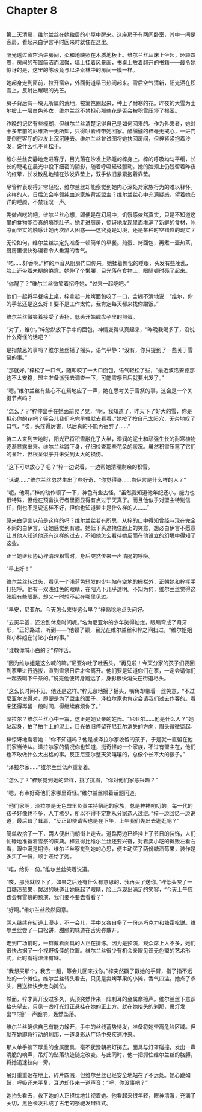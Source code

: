 # Chapter 8

<br>
第二天清晨，维尔兰丝在她独居的小屋中醒来。这座房子有两间卧室，其中一间是客房，看起来白伊言平时回来时就住在这里。

阳光透过窗帘洒进房间，柔和地映照在木质地板上。维尔兰丝从床上坐起，环顾四周，房间的布置简洁而温馨，墙上挂着风景画，书桌上放着翻开的书籍——最令她惊讶的是，这里的陈设竟与以洛索林中的房间一模一样。

她起身走到窗前，拉开窗帘，外面街道早已热闹起来。雪后空气清新，阳光洒在积雪上，反射出耀眼的光芒。

房子背后有一块无所属的荒地，被篱笆圈起来，种上了耐寒的花。昨夜的大雪为土地披上一层白色外衣，维尔兰丝不禁担心那些花是否会被积雪压坏了根茎。

昨晚的记忆有些模糊，但维尔兰丝清楚记得自己是如何回来的。作为外来者，她对十多年前的尼维斯一无所知，只得哄着梓带她回家。醉醺醺的梓毫无戒心，一进门便倒在客厅的沙发上沉沉睡去。维尔兰丝曾试图将她扶回房间，但梓紧紧抱着沙发，说什么也不肯松手。

维尔兰丝安静地走进客厅，目光落在沙发上熟睡的梓身上。梓的呼吸均匀平缓，长长的睫毛在晨光中投下细密的阴影，随着呼吸轻轻颤动。她的脸颊上仍残留着昨夜的红晕，长发散乱地铺在沙发靠垫上，双手依旧紧紧抱着靠垫。

尽管梓表现得非常轻松，维尔兰丝却能察觉到她内心深处对家族行为的难以释怀。这样的人，日后怎会率领纯血派家族背叛盟主？维尔兰丝心中充满疑惑，望着她安详的睡颜，不禁轻叹一声。

先做点吃的吧。维尔兰丝心想，即便是在幻境中，饥饿感依然真实，只是不知道这里的食物能否真的填饱肚子。她走进厨房，惊讶地发现里面堆满了新鲜的食材，冰凉而坚实的触感让她再次陷入困惑——这究竟是幻境，还是某种时空错位的现实？

无论如何，维尔兰丝决定先准备一顿简单的早餐。煎蛋、烤面包，再煮一壶热茶，厨房里很快弥漫着令人垂涎的香气。

“唔……好香啊。”梓的声音从厨房门口传来。她揉着惺忪的睡眼，头发有些凌乱，脸上还带着未褪的倦意。她伸了个懒腰，目光落在食物上，眼睛顿时亮了起来。

“你醒了？”维尔兰丝微笑着招呼她，“过来一起吃吧。”

他们一起将早餐端上桌，梓拿起一片烤面包咬了一口，含糊不清地说：“维尔，你的手艺还是这么好！要不是工作太忙，我肯定每天都来找你蹭饭。”

维尔兰丝微笑着接受了表扬，低头开始戳盘子里的煎蛋。

“对了，维尔，”梓忽然放下手中的面包，神情变得认真起来，“昨晚我喝多了，没说什么奇怪的话吧？”

是指禁忌的事吗？维尔兰丝摇了摇头，语气平静：“没有，你只提到了一些关于雪祭的事。”

“那就好。”梓松了一口气，随即咬了一大口面包，语气轻松了些，“最近波洛安德那边不太安稳，盟主准备派我去调查一下，可能雪祭日后就要出发了。”

“嗯。”维尔兰丝有些心不在焉地应了一声，她在思考关于雪祭的事，这会是一个关键节点吗？

“怎么了？”梓伸出手在她面前晃了晃，“啊，我知道了，昨天下了好大的雪，你是担心你的花吧？等会儿我们吃完早餐就去看看。”她按了按自己太阳穴，无奈地叹了口气，“唉，头疼得厉害，以后真的不能再宿醉了……”

待二人来到空地时，阳光已将积雪融化了大半，湿润的泥土和顽强生长的耐寒植物逐渐显露出来。维尔兰丝蹲下身，仔细检查那些花朵的状况。虽然积雪压弯了它们的茎叶，但根茎似乎并未受到太大的损伤。

“这下可以放心了吧？”梓一边说着，一边帮她清理剩余的积雪。

“话说……”维尔兰丝忽然生出了些好奇，“你觉得哥……白伊言是什么样的人？”

“呃，他啊。”梓的动作顿了一下，神色有些古怪，“虽然我知道他年纪还小，能力也很特殊，但他在预备执行者里面显得有点过于天真了。而且他似乎对盟主特别信任，倒也不是说这样不好，但你也知道盟主是什么样的人……”

原来白伊言以前是这样的吗？维尔兰丝若有所思，从梓的口中得知曾经与现在完全不同的白伊言，让她感觉到有趣。她低下头遮掩住脸上的笑意，想必白伊言不愿意让其他人知道他还有这样的过去，不知他怎么看待她反而在他设立的幻境中得知了这些。

正当她继续协助梓清理积雪时，身后突然传来一声清脆的呼唤。

“早上好！”

维尔兰丝转过头，看见一个浅蓝色短发的少年站在空地的栅栏外，正朝她和梓挥手打招呼。他有一双浅红色的眼睛，在阳光下几乎透明。不知为何，维尔兰丝觉得这张脸有些眼熟，却又一时想不起在哪里见过。

“早安，尼亚尔。今天怎么来得这么早？”梓熟稔地点头问好。

“去买早饭，还没到休息时间呢。”名为尼亚尔的少年笑得灿烂，眼睛弯成了月牙形，“正好路过，听到——”他顿了顿，目光在维尔兰丝和梓之间扫过，“维尔姐姐和小梓姐在讨论小白的事。”

“谁教你喊小白的？”梓咋舌。

“因为维尔姐是这么喊的嘛。”尼亚尔吐了吐舌头，“再见啦！今天分家的孩子们要回到家里进行选拔，直到雪祭日后才会离开。他们要是知道你们在家，一定会请你们一起去喝下午茶的。”说完他便转身跑远了，身影很快消失在街道尽头。

“这么长时间不见，他还是这样。”梓无奈地摇了摇头，嘴角却带着一丝笑意，“不过尼亚尔说得对，即便是为了盟主的面子，泽拉尔家也肯定会请我们过去作客的。看来还得再留一段时间，得继续麻烦你了。”

泽拉尔？维尔兰丝心中一震，这正是她父亲的姓氏。“尼亚尔……他是什么人？”她站起身，拍了拍手上的泥土，目光依旧停留在尼亚尔消失的方向，眉头微微蹙起。

梓惊讶地看着她：“你不知道吗？他是被泽拉尔家收留的孩子，于是就一直留在他们家当侍从。泽拉尔家的情况你也知道，挺奇怪的一个家族，不过有盟主在，他们也不敢做什么太出格的事。反正尼亚尔整天笑嘻嘻的，总像个长不大的孩子。”

“泽拉尔家……”维尔兰丝低声重复着。

“怎么了？”梓察觉到她的异样，挑了挑眉，“你对他们家感兴趣？”

“嗯，有点好奇他们家哪里奇怪。”维尔兰丝顺着话题问道。

“他们家啊，泽拉尔是无色盟里负责主持祭祀的家族，总是神神叨叨的。每一代的孩子好像也不多，人丁稀少，所以不得不定期从分家选人过继。”梓一边回忆一边说道，最后耸了耸肩，“反正即使请客也是在下午，上午我们先出去逛逛吧？”

简单收拾了一下，两人便出门朝街上走去。道路两边已经挂上了节日的装饰，人们忙碌地准备着雪祭的庆典。梓显得比维尔兰丝还要兴奋，对着卖小吃的摊贩左看右看，眼中满是期待。维尔兰丝察觉到她的心思，便主动买了两份糖渍莓果，装作是多买了一份，顺手递给了她。

“喏，给你一份。”维尔兰丝笑着说道。

“咳，那我就收下了，如果之后还有什么有意思的，我再买了送你。”梓低头咬了一口糖渍莓果，酸甜的味道让她眯起了眼睛，脸上浮现出满足的笑容，“今天上午应该会有雪祭的预演，我们要不要去看看？”

“好啊。”维尔兰丝欣然同意。

两人继续在街道上漫步，不一会儿，手中又各自多了一份热巧克力和糖霜松饼。维尔兰丝尝了一口松饼，甜腻的味道在舌尖弥散开。

走到广场前时，一群戴着面具的人正在排练。因为是预演，观众席上人不多，她们很快占据了一个视野极佳的位置。维尔兰丝很少有机会亲眼见识无色盟的艺术形式，此时看得津津有味。

“我想买那个，我去一趟，等会儿回来找你。”梓突然戳了戳她的手臂，指了指不远处的一个摊位。维尔兰丝转头看去，只见是卖烤苹果的小摊，香气四溢。她点了点头，目送梓快步走向摊位。

然而，梓才离开没过多久，头顶突然传来一阵刺耳的金属摩擦声。维尔兰丝下意识抬头望去，只见一盏打光灯正悬挂在她的正上方。就在她抬头的刹那，吊灯发出“咔擦”一声脆响，轰然坠落。

维尔兰丝确信自己有能力躲开，手中的丝线蓄势待发，准备将她带离危险区域。但就在她即将行动的刹那，一道身影从广场中央疾速冲来。

那人单手摘下厚重的金属面具，毫不犹豫朝吊灯掷去。面具与灯罩碰撞，发出一声清脆的响声，吊灯的坠落轨迹随之改变。与此同时，他一把抓住维尔兰丝的胳膊，将她迅速拉向一旁。

吊灯重重砸在地上，碎片四溅，但维尔兰丝已经安全地站在了不远处。她心跳如鼓，呼吸还未平复，耳边却传来一道声音：“呼，你没事吧？”

她抬头看去，救下她的人正担忧地注视着她。他看起来很年轻，眼神清澈，充满了关切，黑色长发扎成了古老的祭祀发辫样式。
